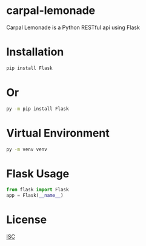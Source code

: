 # carpal-lemonade

Carpal Lemonade is a Python RESTful api using Flask

# Installation

```bash
pip install Flask
```
# Or

```bash
py -m pip install Flask
```

# Virtual Environment

```bash
py -m venv venv
```

# Flask Usage

```python
from flask import Flask
app = Flask(__name__)
```

# License

[ISC](https://choosealicense.com/licenses/isc/)
